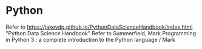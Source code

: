 # Python
Refer to https://jakevdp.github.io/PythonDataScienceHandbook/index.html
"Python Data Science Handbook"
Refer to Summerfield, Mark.Programming in Python 3 : a complete introduction to the Python language / Mark
